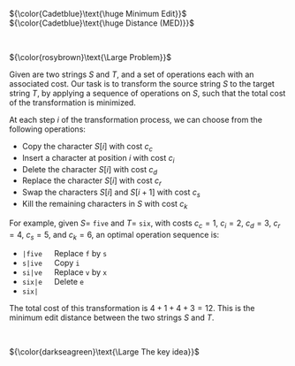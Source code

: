 ${\color{Cadetblue}\text{\huge Minimum Edit}}$  
${\color{Cadetblue}\text{\huge Distance (MED)}}$

<br />

${\color{rosybrown}\text{\Large Problem}}$

Given are two strings $S$ and $T$, and a set of operations each with an associated cost. Our task is to transform the source string $S$ to the target string $T$, by applying a sequence of operations on $S$, such that the total cost of the transformation is minimized.

At each step $i$ of the transformation process, we can choose from the following operations:

- Copy the character $S[i]$ with cost $c_c$
- Insert a character at position $i$ with cost $c_i$
- Delete the character $S[i]$ with cost $c_d$
- Replace the character $S[i]$ with cost $c_r$
- Swap the characters $S[i]$ and $S[i+1]$ with cost $c_s$
- Kill the remaining characters in $S$ with cost $c_k$

For example, given $S =$ `five` and $T =$ `six`, with costs $c_c = 1$, $c_i = 2$, $c_d = 3$, $c_r = 4$, $c_s = 5$, and $c_k = 6$, an optimal operation sequence is:

- `|five` &emsp; Replace `f` by `s`
- `s|ive` &emsp; Copy `i`
- `si|ve` &emsp; Replace `v` by `x`
- `six|e` &emsp; Delete `e`
- `six|`

The total cost of this transformation is $4 + 1 + 4 + 3 = 12$. This is the minimum edit distance between the two strings $S$ and $T$.

<br />

${\color{darkseagreen}\text{\Large The key idea}}$

